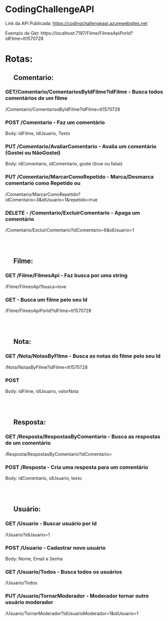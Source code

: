 # CodingChallengeAPI

Link da API Publicada: https://codingchallengeapi.azurewebsites.net

Exemplo de Get: https://localhost:7197/Filme/FilmesApiPorId?idFilme=tt1570728


# Rotas:

## &emsp; Comentario:
### GET/Comentario/ComentariosByIdFilme?idFilme - Busca todos comentários de um filme
/Comentario/ComentariosByIdFilme?idFilme=tt1570728

### POST /Comentario - Faz um comentário

Body: IdFilme, IdUsuario, Texto

### PUT /Comentario/AvaliarComentario - Avalia um comentário (Gostei ou NãoGostei)
Body: idComentario, idComentario, goste i(true ou false)

### PUT /Comentario/MarcarComoRepetido - Marca/Desmarca comentario como Repetido ou 
/Comentario/MarcarComoRepetido?idComentario=3&idUsuario=1&repetido=true

### DELETE - /Comentario/ExcluirComentario - Apaga um comentário
/Comentario/ExcluirComentario?idComentario=6&idUsuario=1


<br /><br />


## &emsp; Filme:
### GET /Filme/FilmesApi - Faz busca por uma string
/Filme/FilmesApi?busca=love

### GET - Busca um filme pelo seu Id
/Filme/FilmesApiPorId?idFilme=tt1570728


<br /><br />

## &emsp; Nota:

### GET /Nota/NotasByFIlme - Busca as notas do filme pelo seu Id
/Nota/NotasByFIlme?idFilme=tt1570728

### POST
Body: idFilme, idUsuario, valorNota


<br /><br />


## &emsp; Resposta:
### GET /Resposta/RespostasByComentario - Busca as respostas de um comentário
/Resposta/RespostasByComentario?idComentario=

### POST /Resposta - Cria uma resposta para um comentário
Body: idComentario, idUsuario, texto


<br /><br />


## &emsp; Usuário:

### GET /Usuario - Buscar usuário por Id

/Usuario?idUsuario=1

### POST /Usuario - Cadastrar novo usuário

Body: Nome, Email e Senha 

### GET /Usuario/Todos - Busca todos os usuários

/Usuario/Todos

### PUT /Usuario/TornarModerador - Moderador tornar outro usuário moderador

/Usuario/TornarModerador?idUsuarioModerador=1&idUsuario=1
